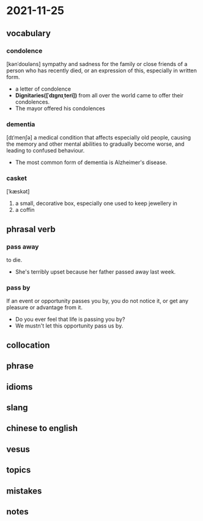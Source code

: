 # 2021-11-25
## vocabulary
### condolence
[kənˈdoʊləns]
sympathy and sadness for the family or close friends of a person who has recently died, or an expression of this, especially in written form.
- a letter of condolence
- **Dignitaries([ˈdɪɡnɪˌteri])** from all over the world came to offer their condolences.
- The mayor offered his condolences

### dementia
[dɪˈmenʃə]
a medical condition that affects especially old people, causing the memory and other mental abilities to gradually become worse, and leading to confused behaviour.
- The most common form of dementia is Alzheimer's disease.

### casket
[ˈkæskət]
1. a small, decorative box, especially one used to keep jewellery in
2. a coffin

## phrasal verb
### pass away
to die.
- She's terribly upset because her father passed away last week.

### pass by
If an event or opportunity passes you by, you do not notice it, or get any pleasure or advantage from it.
- Do you ever feel that life is passing you by?
- We mustn't let this opportunity pass us by.

## collocation

## phrase

## idioms

## slang

## chinese to english

## vesus

## topics

## mistakes

## notes